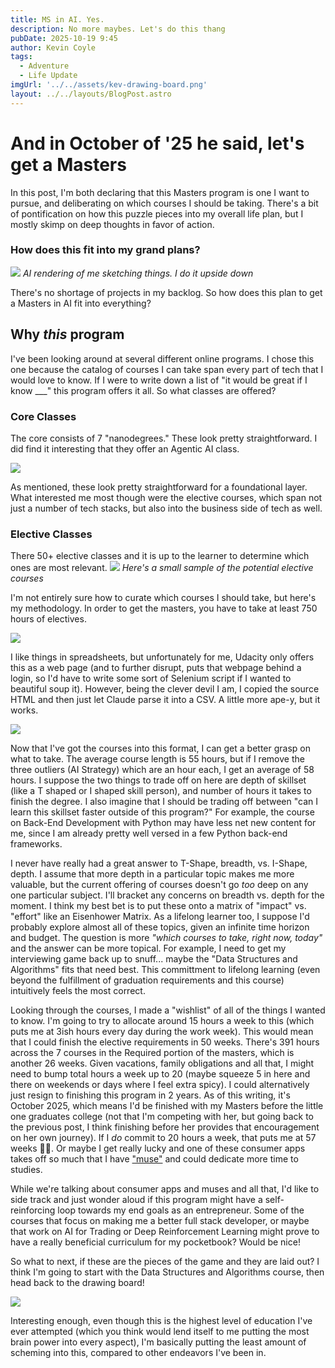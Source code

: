 ```yaml
---
title: MS in AI. Yes.
description: No more maybes. Let's do this thang
pubDate: 2025-10-19 9:45
author: Kevin Coyle
tags:
  - Adventure
  - Life Update
imgUrl: '../../assets/kev-drawing-board.png'
layout: ../../layouts/BlogPost.astro
---
```


# And in October of '25 he said, let's get a Masters 

In this post, I'm both declaring that this Masters program is one I want to pursue, and deliberating on which courses I should be taking. There's a bit of pontification on how this puzzle pieces into my overall life plan, but I mostly skimp on deep thoughts in favor of action.

### How does this fit into my grand plans?

![](../../assets/kev-sketching-plans.png)
*AI rendering of me sketching things. I do it upside down*

There's no shortage of projects in my backlog. So how does this plan to get a Masters in AI fit into everything?

## Why _this_ program
I've been looking around at several different online programs. I chose this one because the catalog of courses I can take span every part of tech that I would love to know. If I were to write down a list of "it would be great if I know ___" this program offers it all. So what classes are offered?

### Core Classes
The core consists of 7 "nanodegrees." These look pretty straightforward. I did find it interesting that they offer an Agentic AI class. 

![](../../assets/udacity-core-classes.png)

As mentioned, these look pretty straightforward for a foundational layer. What interested me most though were the elective courses, which span not just a number of tech stacks, but also into the business side of tech as well.

### Elective Classes

There 50+ elective classes and it is up to the learner to determine which ones are most relevant. 
![](../../assets/udacity-elective-courses.png)
*Here's a small sample of the potential elective courses* 

I'm not entirely sure how to curate which courses I should take, but here's my methodology. In order to get the masters, you have to take at least 750 hours of electives. 

![](../../assets/electives-requirements.png)


I like things in spreadsheets, but unfortunately for me, Udacity only offers this as a web page (and to further disrupt, puts that webpage behind a login, so I'd have to write some sort of Selenium script if I wanted to beautiful soup it). However, being the clever devil I am, I copied the source HTML and then just let Claude parse it into a CSV. A little more ape-y, but it works. 

![](../../assets/elective-courses-as-spreadsheet.png)

Now that I've got the courses into this format, I can get a better grasp on what to take. The average course length is 55 hours, but if I remove the three outliers (AI Strategy) which are an hour each, I get an average of 58 hours. I suppose the two things to trade off on here are depth of skillset (like a T shaped or I shaped skill person), and number of hours it takes to finish the degree. I also imagine that I should be trading off between "can I learn this skillset faster outside of this program?" For example, the course on Back-End Development with Python may have less net new content for me, since I am already pretty well versed in a few Python back-end frameworks.

I never have really had a great answer to T-Shape, breadth, vs. I-Shape, depth. I assume that more depth in a particular topic makes me more valuable, but the current offering of courses doesn't go _too_ deep on any one particular subject. I'll bracket any concerns on breadth vs. depth for the moment. I think my best bet is to put these onto a matrix of "impact" vs. "effort" like an Eisenhower Matrix. As a lifelong learner too, I suppose I'd probably explore almost all of these topics, given an infinite time horizon and budget. The question is more _"which courses to take, right now, today"_ and the answer can be more topical. For example, I need to get my interviewing game back up to snuff... maybe the "Data Structures and Algorithms" fits that need best. This committment to lifelong learning (even beyond the fulfillment of graduation requirements and this course) intuitively feels the most correct.

Looking through the courses, I made a "wishlist" of all of the things I wanted to know. I'm going to try to allocate around 15 hours a week to this (which puts me at 3ish hours every day during the work week). This would mean that I could finish the elective requirements in 50 weeks. There's 391 hours across the 7 courses in the Required portion of the masters, which is another 26 weeks. Given vacations, family obligations and all that, I might need to bump total hours a week up to 20 (maybe squeeze 5 in here and there on weekends or days where I feel extra spicy). I could alternatively just resign to finishing this program in 2 years. As of this writing, it's October 2025, which means I'd be finished with my Masters before the little one graduates college (not that I'm competing with her, but going back to the previous post, I think finishing before her provides that encouragement on her own journey). If I _do_ commit to 20 hours a week, that puts me at 57 weeks 😮‍💨. Or maybe I get really lucky and one of these consumer apps takes off so much that I have ["muse"](https://tim.blog/2013/10/28/business-mentorship-and-muses/) and could dedicate more time to studies. 

While we're talking about consumer apps and muses and all that, I'd like to side track and just wonder aloud if this program might have a self-reinforcing loop towards my end goals as an entrepreneur. Some of the courses that focus on making me a better full stack developer, or maybe that work on AI for Trading or Deep Reinforcement Learning might prove to have a really beneficial curriculum for my pocketbook? Would be nice! 

So what to next, if these are the pieces of the game and they are laid out? I think I'm going to start with the Data Structures and Algorithms course, then head back to the drawing board!

![](../../assets/kev-drawing-board.png)

Interesting enough, even though this is the highest level of education I've ever attempted (which you think would lend itself to me putting the most brain power into every aspect), I'm basically putting the least amount of scheming into this, compared to other endeavors I've been in. 